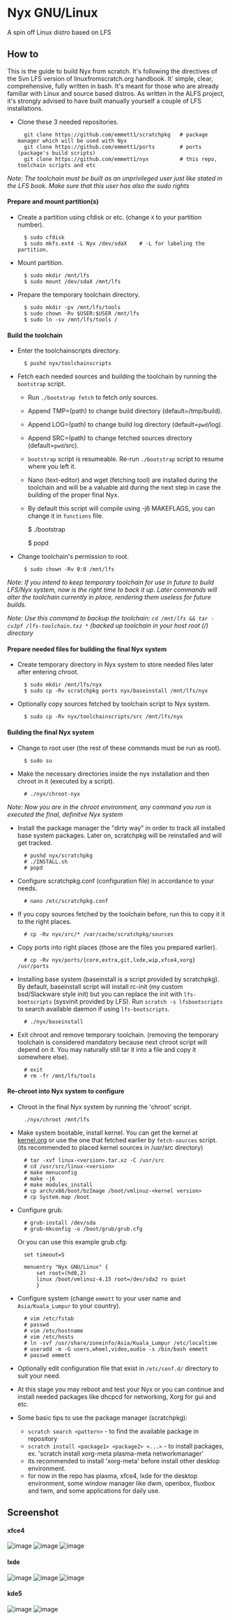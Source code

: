 # Nyx GNU/Linux
A spin off Linux distro based on LFS

## How to
This is the guide to build Nyx from scratch. It's following the directives of the Svn LFS version of linuxfromscratch.org handbook. It' simple, clear, comprehensive, fully written in bash. It's meant for those who are already familiar 
with Linux and source based distros. As written in the ALFS project, it's strongly advised to have built manually yourself a couple
of LFS installations. 

* Clone these 3 needed repositories.

		git clone https://github.com/emmett1/scratchpkg   # package manager which will be used with Nyx
		git clone https://github.com/emmett1/ports        # ports (package's build scripts)
		git clone https://github.com/emmett1/nyx          # this repo, toolchain scripts and etc

*Note: The toolchain must be built as an unprivileged user just like stated in the LFS book. Make sure that this user has also the sudo rights*

#### Prepare and mount partition(s)

* Create a partition using cfdisk or etc. (change `X` to your partition number).

		$ sudo cfdisk
		$ sudo mkfs.ext4 -L Nyx /dev/sdaX    # -L for labeling the partition.
		
* Mount partition.

		$ sudo mkdir /mnt/lfs
		$ sudo mount /dev/sdaX /mnt/lfs
		
 		

* Prepare the temporary toolchain directory.

		$ sudo mkdir -pv /mnt/lfs/tools
		$ sudo chown -Rv $USER:$USER /mnt/lfs
		$ sudo ln -sv /mnt/lfs/tools /

#### Build the toolchain

* Enter the toolchainscripts directory.

		$ pushd nyx/toolchainscripts
		
* Fetch each needed sources and building the toolchain by running the `bootstrap` script.
    - Run `./bootstrap fetch` to fetch only sources.
    - Append TMP=(path) to change build directory (default=/tmp/build).
    - Append LOG=(path) to change build log directory (default=`pwd`/log).
    - Append SRC=(path) to change fetched sources directory (default=`pwd`/src).
    - `bootstrap` script is resumeable. Re-run `./bootstrap` script to resume where you left it.
    - Nano (text-editor) and wget (fetching tool) are installed during the toolchain and will be a valuable aid during 
      the next step in case the building of the proper final Nyx.
    - By default this script will compile using -j6 MAKEFLAGS, you can change it in `functions` file.

		$ ./bootstrap

		$ popd
		
    
* Change toolchain's permission to root.

		$ sudo chown -Rv 0:0 /mnt/lfs
		
*Note: If you intend to keep temporary toolchain for use in future to build LFS/Nyx system, now is the right time to back it up. Later commands will alter the toolchain currently in place, rendering them useless for future builds.*

*Note: Use this command to backup the toolchain: `cd /mnt/lfs && tar -cvJpf /lfs-toolchain.txz *` (backed up toolchain in your host root (/) directory*

#### Prepare needed files for building the final Nyx system

* Create temporary directory in Nyx system to store needed files later after entering chroot.

		$ sudo mkdir /mnt/lfs/nyx
		$ sudo cp -Rv scratchpkg ports nyx/baseinstall /mnt/lfs/nyx

* Optionally copy sources fetched by toolchain script to Nyx system.

		$ sudo cp -Rv nyx/toolchainscripts/src /mnt/lfs/nyx


#### Building the final Nyx system

* Change to root user (the rest of these commands must be run as root).

		$ sudo su

* Make the necessary directories inside the nyx installation and then chroot in it (executed by a script).

		# ./nyx/chroot-nyx
		
*Note: Now you are in the chroot environment, any command you run is executed the final, definitve Nyx system*

* Install the package manager the "dirty way" in order to track all installed base system packages. Later on, scratchpkg will be reinstalled and will get tracked. 

		# pushd nyx/scratchpkg
		# ./INSTALL.sh
		# popd

* Configure scratchpkg.conf (configuration file) in accordance to your needs.

		# nano /etc/scratchpkg.conf

* If you copy sources fetched by the toolchain before, run this to copy it it to the right places.

		# cp -Rv nyx/src/* /var/cache/scratchpkg/sources

* Copy ports into right places (those are the files you prepared earlier).

		# cp -Rv nyx/ports/{core,extra,git,lxde,wip,xfce4,xorg} /usr/ports

* Installing base system (baseinstall is a script provided by scratchpkg). By default, baseinstall script will install rc-init (my custom bsd/Slackware style init) but you can replace the init with `lfs-bootscripts` (sysvinit provided by LFS). Run `scratch -s lfsbootscripts` to search available daemon if using `lfs-bootscripts`.
	
		# ./nyx/baseinstall

* Exit chroot and remove temporary toolchain. (removing the temporary toolchain is considered mandatory because next chroot script will depend on it. You may naturally still tar it into a file and copy it somewhere else).

		# exit
		# rm -fr /mnt/lfs/tools
		
#### Re-chroot into Nyx system to configure

* Chroot in the final Nyx system by running the 'chroot' script.

		./nyx/chroot /mnt/lfs

* Make system bootable, install kernel. You can get the kernel at [kernel.org](https://www.kernel.org/) or use the one that fetched earlier by `fetch-sources` script. (its recommended to placed kernel sources in /usr/src directory)

		# tar -xvf linux-<version>.tar.xz -C /usr/src
		# cd /usr/src/linux-<version>
		# make menuconfig
		# make -j6
		# make modules_install
		# cp arch/x86/boot/bzImage /boot/vmlinuz-<kernel version>
		# cp System.map /boot

* Configure grub.

		# grub-install /dev/sda
		# grub-mkconfig -o /boot/grub/grub.cfg
		
  Or you can use this example grub.cfg:

		set timeout=5

		menuentry "Nyx GNU/Linux" {
			set root=(hd0,2)
			linux /boot/vmlinuz-4.15 root=/dev/sda2 ro quiet
			}

* Configure system (change `emmett` to your user name and `Asia/Kuala_Lumpur` to your country).

		# vim /etc/fstab
		# passwd
		# vim /etc/hostname
		# vim /etc/hosts
		# ln -svf /usr/share/zoneinfo/Asia/Kuala_Lumpur /etc/localtime
		# useradd -m -G users,wheel,video,audio -s /bin/bash emmett
		# passwd emmett
		
* Optionally edit configuration file that exist in `/etc/conf.d/` directory to suit your need.
		
* At this stage you may reboot and test your Nyx or you can continue and install needed packages like dhcpcd for networking, Xorg for gui and etc.

* Some basic tips to use the package manager (scratchpkg):
	- `scratch search <pattern>` - to find the available package in repository
	- `scratch install <package1> <package2> <...>` - to install packages, ex. 'scratch install xorg-meta plasma-meta networkmanager'
	- its recommended to install 'xorg-meta' before install other desktop environment.
	- for now in the repo has plasma, xfce4, lxde for the desktop environment, some window manager like dwm, openbox, fluxbox and twm, and some applications for daily use.
 

## Screenshot
#### xfce4
![image](https://github.com/emmett1/nyx/blob/master/screenshot/2018-03-12-132211_1360x768_scrot.png)
![image](https://github.com/emmett1/nyx/blob/master/screenshot/2018-03-12-132340_1360x768_scrot.png)
![image](https://github.com/emmett1/nyx/blob/master/screenshot/2018-03-12-133743_1360x768_scrot.png)

#### lxde
![image](https://github.com/emmett1/nyx/blob/master/screenshot/2018-03-12-133549_1360x768_scrot.png)
![image](https://github.com/emmett1/nyx/blob/master/screenshot/2018-03-12-133601_1360x768_scrot.png)
![image](https://github.com/emmett1/nyx/blob/master/screenshot/2018-03-12-133520_1360x768_scrot.png)

#### kde5
![image](https://github.com/emmett1/nyx/blob/master/screenshot/2018-04-14-223158_1600x900_scrot.png)
![image](https://github.com/emmett1/nyx/blob/master/screenshot/2018-04-14-223353_1600x900_scrot.png)
